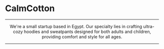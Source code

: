 <p align="center">
  <h1><strong>CalmCotton</strong></h1>
</p>

<hr>

<p align="center">
    We're a small startup based in Egypt. Our specialty lies in crafting ultra-cozy hoodies and sweatpants designed for both adults and children, providing comfort and style for all ages. <br>
</p>

<hr>